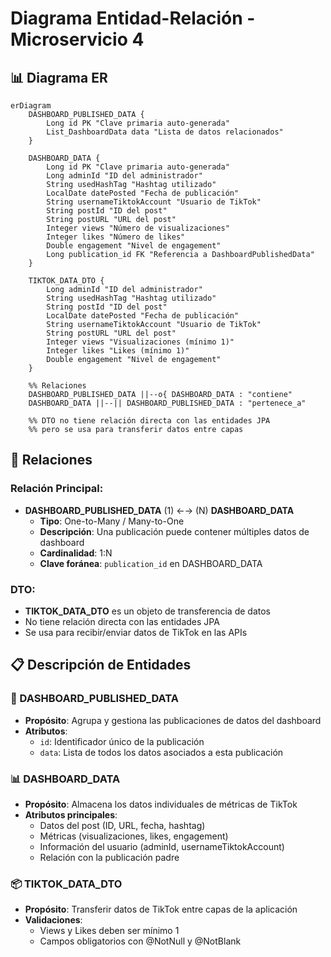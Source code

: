 # Diagrama Entidad-Relación - Microservicio 4

## 📊 Diagrama ER

```mermaid
erDiagram
    DASHBOARD_PUBLISHED_DATA {
        Long id PK "Clave primaria auto-generada"
        List_DashboardData data "Lista de datos relacionados"
    }
    
    DASHBOARD_DATA {
        Long id PK "Clave primaria auto-generada"
        Long adminId "ID del administrador"
        String usedHashTag "Hashtag utilizado"
        LocalDate datePosted "Fecha de publicación"
        String usernameTiktokAccount "Usuario de TikTok"
        String postId "ID del post"
        String postURL "URL del post"
        Integer views "Número de visualizaciones"
        Integer likes "Número de likes"
        Double engagement "Nivel de engagement"
        Long publication_id FK "Referencia a DashboardPublishedData"
    }
    
    TIKTOK_DATA_DTO {
        Long adminId "ID del administrador"
        String usedHashTag "Hashtag utilizado"
        String postId "ID del post"
        LocalDate datePosted "Fecha de publicación"
        String usernameTiktokAccount "Usuario de TikTok"
        String postURL "URL del post"
        Integer views "Visualizaciones (mínimo 1)"
        Integer likes "Likes (mínimo 1)"
        Double engagement "Nivel de engagement"
    }

    %% Relaciones
    DASHBOARD_PUBLISHED_DATA ||--o{ DASHBOARD_DATA : "contiene"
    DASHBOARD_DATA ||--|| DASHBOARD_PUBLISHED_DATA : "pertenece_a"
    
    %% DTO no tiene relación directa con las entidades JPA
    %% pero se usa para transferir datos entre capas
```

## 🔗 Relaciones

### Relación Principal:
- **DASHBOARD_PUBLISHED_DATA** (1) ←→ (N) **DASHBOARD_DATA**
  - **Tipo**: One-to-Many / Many-to-One
  - **Descripción**: Una publicación puede contener múltiples datos de dashboard
  - **Cardinalidad**: 1:N
  - **Clave foránea**: `publication_id` en DASHBOARD_DATA

### DTO:
- **TIKTOK_DATA_DTO** es un objeto de transferencia de datos
- No tiene relación directa con las entidades JPA
- Se usa para recibir/enviar datos de TikTok en las APIs

## 📋 Descripción de Entidades

### 🏢 DASHBOARD_PUBLISHED_DATA
- **Propósito**: Agrupa y gestiona las publicaciones de datos del dashboard
- **Atributos**: 
  - `id`: Identificador único de la publicación
  - `data`: Lista de todos los datos asociados a esta publicación

### 📊 DASHBOARD_DATA
- **Propósito**: Almacena los datos individuales de métricas de TikTok
- **Atributos principales**:
  - Datos del post (ID, URL, fecha, hashtag)
  - Métricas (visualizaciones, likes, engagement)
  - Información del usuario (adminId, usernameTiktokAccount)
  - Relación con la publicación padre

### 📦 TIKTOK_DATA_DTO
- **Propósito**: Transferir datos de TikTok entre capas de la aplicación
- **Validaciones**: 
  - Views y Likes deben ser mínimo 1
  - Campos obligatorios con @NotNull y @NotBlank
